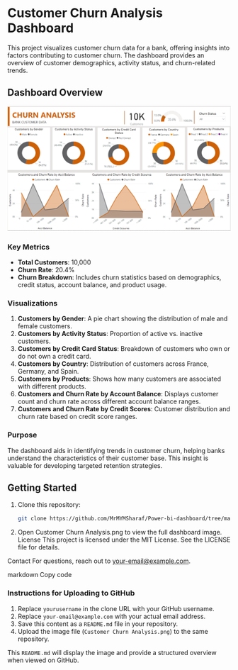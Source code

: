 # Customer Churn Analysis Dashboard

This project visualizes customer churn data for a bank, offering insights into factors contributing to customer churn. The dashboard provides an overview of customer demographics, activity status, and churn-related trends.

## Dashboard Overview

![Customer Churn Analysis](Customer%20Churn%20Analysis.png)

### Key Metrics

- **Total Customers**: 10,000
- **Churn Rate**: 20.4%
- **Churn Breakdown**: Includes churn statistics based on demographics, credit status, account balance, and product usage.

### Visualizations

1. **Customers by Gender**: A pie chart showing the distribution of male and female customers.
2. **Customers by Activity Status**: Proportion of active vs. inactive customers.
3. **Customers by Credit Card Status**: Breakdown of customers who own or do not own a credit card.
4. **Customers by Country**: Distribution of customers across France, Germany, and Spain.
5. **Customers by Products**: Shows how many customers are associated with different products.
6. **Customers and Churn Rate by Account Balance**: Displays customer count and churn rate across different account balance ranges.
7. **Customers and Churn Rate by Credit Scores**: Customer distribution and churn rate based on credit score ranges.

### Purpose

The dashboard aids in identifying trends in customer churn, helping banks understand the characteristics of their customer base. This insight is valuable for developing targeted retention strategies.

## Getting Started

1. Clone this repository:
   ```bash
   git clone https://github.com/MrMYMSharaf/Power-bi-dashboard/tree/main/01.%20Customer%20Churn%20Analysis

2. Open Customer Churn Analysis.png to view the full dashboard image.
License
This project is licensed under the MIT License. See the LICENSE file for details.

Contact
For questions, reach out to your-email@example.com.

markdown
Copy code

### Instructions for Uploading to GitHub
1. Replace `yourusername` in the clone URL with your GitHub username.
2. Replace `your-email@example.com` with your actual email address.
3. Save this content as a `README.md` file in your repository.
4. Upload the image file (`Customer Churn Analysis.png`) to the same repository.

This `README.md` will display the image and provide a structured overview when viewed on GitHub. 
